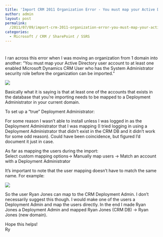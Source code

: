 ```yaml
---
title: 'Import CRM 2011 Organization Error - You must map your Active Directory user account...;'
author: admin
layout: post
permalink: 
  /2011/07/09/import-crm-2011-organization-error-you-must-map-your-active-directory-user-account/
categories:
  - Microsoft / CRM / SharePoint / SSRS
---
```

# 

I ran across this error when I was moving an organization from 1 domain into another: “You must map your Active Directory user account to at least one enabled Microsoft Dynamics CRM User who has the System Administrator security role before the organization can be imported.”

![][2]

 [2]: http://www.ryanonrails.com/wp-content/uploads/2011/07/import-fail.bmp

Basically what it is saying is that at least one of the accounts that exists in the database that you’re importing needs to be mapped to a Deployment Administrator in your current domain.

To set up a “true” Deployment Administrator: 

For some reason I wasn’t able to install unless I was logged in as the Deployment Administrator that I was mapping (I tried logging in using a Deployment Administrator that didn’t exist in the CRM DB and it didn’t work for some odd reason). Could have been coincidence, but figured I’d document it just in case.

As far as mapping the users during the import:  
Select custom mapping options-> Manually map users -> Match an account with a Deployment Administrator

It’s important to note that the user mapping doesn’t have to match the same name. For example:

![][3]

 [3]: http://www.ryanonrails.com/wp-content/uploads/2011/07/user-mapping.png

So the user Ryan Jones can map to the CRM Deployment Admin. I don’t necessarily suggest this though. I would make one of the users a Deployment Admin and map the users directly. In the end I made Ryan Jones a Deployment Admin and mapped Ryan Jones (CRM DB) -> Ryan Jones (new domain).

Hope this helps!  
Ry